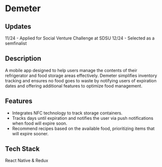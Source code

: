 # Demeter
## Updates
11/24 - Applied for Social Venture Challenge at SDSU
12/24 - Selected as a semfinalist
## Description
A mobile app designed to help users manage the contents of their refrigerator and food storage areas effectively. Demeter simplifies inventory tracking and ensures no food goes to waste by notifying users of expiration dates and offering additional features to optimize food management.
## Features
- Integrates NFC technology to track storage containers.
- Tracks days until expiration and notifies the user via push notifications when food will expire soon.
- Recommend recipes based on the available food, prioritizing items that will expire sooner.
## Tech Stack
React Native & Redux
